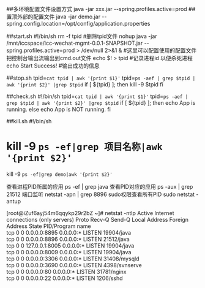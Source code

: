 ##多环境配置文件设置方式
java -jar xxx.jar  --spring.profiles.active=prod
##置顶外部的配置文件
java -jar demo.jar --spring.config.location=/opt/config/application.properties

##start.sh
#!/bin/sh 
rm -f tpid #删除tpid文件
nohup java -jar /mnt/iccspace/icc-wechat-mgmt-0.0.1-SNAPSHOT.jar --spring.profiles.active=prod > /dev/null 2>&1 & #这里可以配置使用的配置文件  把控制台输出流输出到cmd.out文件
echo $! > tpid #记录进程id 以便杀死进程
echo Start Success! #输出成功的信息

##stop.sh
tpid=`cat tpid | awk '{print $1}'` tpid=`ps -aef | grep $tpid | awk '{print $2}' |grep $tpid`
if [ ${tpid} ]; then
 kill -9 $tpid
fi

##check.sh
#!/bin/sh 
tpid=`cat tpid | awk '{print $1}'`
tpid=`ps -aef | grep $tpid | awk '{print $2}' |grep $tpid`
if [ ${tpid} ]; then
        echo App is running.
else
        echo App is NOT running.
fi

##kill.sh
#!/bin/sh
# kill -9 `ps -ef|grep 项目名称|awk '{print $2}'`
kill -9 `ps -ef|grep demo|awk '{print $2}'`


查看进程PID所属的应用
ps -ef | grep java
查看PID对应的应用
ps -aux | grep 21512
端口监听
netstat -apn | grep 8896
sudo权限查看所有PID
sudo netstat -antup

[root@iZuf6ayj54m6qqykp29r2bZ ~]# netstat -ntlp
Active Internet connections (only servers)
Proto Recv-Q Send-Q Local Address               Foreign Address             State       PID/Program name   
tcp        0      0 0.0.0.0:8895                0.0.0.0:*                   LISTEN      19904/java          
tcp        0      0 0.0.0.0:8896                0.0.0.0:*                   LISTEN      21512/java          
tcp        0      0 127.0.0.1:8005              0.0.0.0:*                   LISTEN      19904/java          
tcp        0      0 0.0.0.0:8009                0.0.0.0:*                   LISTEN      19904/java          
tcp        0      0 0.0.0.0:3306                0.0.0.0:*                   LISTEN      31408/mysqld        
tcp        0      0 0.0.0.0:3690                0.0.0.0:*                   LISTEN      4398/svnserve       
tcp        0      0 0.0.0.0:80                  0.0.0.0:*                   LISTEN      31781/nginx         
tcp        0      0 0.0.0.0:22                  0.0.0.0:*                   LISTEN      1206/sshd 